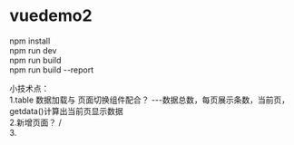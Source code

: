# vuedemo2  
npm install  
npm run dev  
npm run build  
npm run build --report    

小技术点：  
1.table 数据加载与 页面切换组件配合？ ---数据总数，每页展示条数，当前页，getdata()计算出当前页显示数据   
2.新增页面？ /<el-dialog :visible.sync="editdispaly" >   
3.

